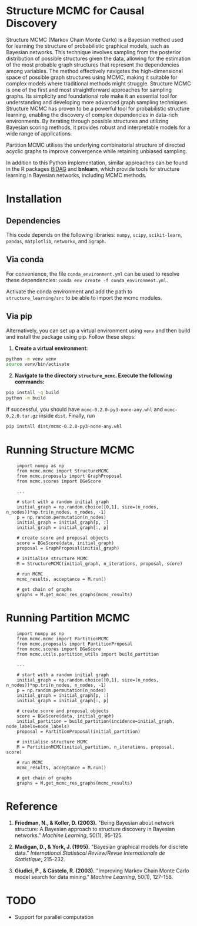 # Structure MCMC for Causal Discovery

Structure MCMC (Markov Chain Monte Carlo) is a Bayesian method used for learning the structure of probabilistic graphical models, such as Bayesian networks. This technique involves sampling from the posterior distribution of possible structures given the data, allowing for the estimation of the most probable graph structures that represent the dependencies among variables. The method effectively navigates the high-dimensional space of possible graph structures using MCMC, making it suitable for complex models where traditional methods might struggle. Structure MCMC is one of the first and most straightforward approaches for sampling graphs. Its simplicity and foundational role make it an essential tool for understanding and developing more advanced graph sampling techniques. Structure MCMC has proven to be a powerful tool for probabilistic structure learning, enabling the discovery of complex dependencies in data-rich environments. By iterating through possible structures and utilizing Bayesian scoring methods, it provides robust and interpretable models for a wide range of applications.

Partition MCMC utilises the underlying combinatorial structure of directed acyclic graphs to improve convergence while retaining unbiased sampling.

In addition to this Python implementation, similar approaches can be found in the R packages [BiDAG](https://cran.r-project.org/package=BiDAG) and **bnlearn**, which provide tools for structure learning in Bayesian networks, including MCMC methods.

# Installation
## Dependencies
This code depends on the following libraries: `numpy`, `scipy`, `scikit-learn`, `pandas`, `matplotlib`, `networkx`, and `igraph`.

## Via conda
For convenience, the file `conda_environment.yml` can be used to resolve these dependencies: `conda env create -f conda_environment.yml`.

Activate the conda environment and add the path to `structure_learning/src` to be able to import the mcmc modules.

## Via pip

Alternatively, you can set up a virtual environment using `venv` and then build and install the package using pip. Follow these steps:

1. **Create a virtual environment**:
```sh
python -m venv venv
source venv/bin/activate
```

2. **Navigate to the directory `structure_mcmc`. Execute the following commands:**
```sh
pip install -q build
python -m build
```

If successful, you should have `mcmc-0.2.0-py3-none-any.whl` and `mcmc-0.2.0.tar.gz` inside `dist`.
Finally, run

```sh
pip install dist/mcmc-0.2.0-py3-none-any.whl
```

# Running Structure MCMC

```
    import numpy as np
    from mcmc.mcmc import StructureMCMC
    from mcmc.proposals import GraphProposal
    from mcmc.scores import BGeScore

    ...

    # start with a random initial graph
    initial_graph = np.random.choice([0,1], size=(n_nodes, n_nodes))*np.tri(n_nodes, n_nodes, -1)
    p = np.random.permutation(n_nodes)
    initial_graph = initial_graph[p, :]
    initial_graph = initial_graph[:, p]

    # create score and proposal objects
    score = BGeScore(data, initial_graph)
    proposal = GraphProposal(initial_graph)

    # initialise structure MCMC
    M = StructureMCMC(initial_graph, n_iterations, proposal, score)

    # run MCMC
    mcmc_results, acceptance = M.run()

    # get chain of graphs
    graphs = M.get_mcmc_res_graphs(mcmc_results)
```

# Running Partition MCMC

```
    import numpy as np
    from mcmc.mcmc import PartitionMCMC
    from mcmc.proposals import PartitionProposal
    from mcmc.scores import BGeScore
    from mcmc.utils.partition_utils import build_partition

    ...

    # start with a random initial graph
    initial_graph = np.random.choice([0,1], size=(n_nodes, n_nodes))*np.tri(n_nodes, n_nodes, -1)
    p = np.random.permutation(n_nodes)
    initial_graph = initial_graph[p, :]
    initial_graph = initial_graph[:, p]

    # create score and proposal objects
    score = BGeScore(data, initial_graph)
    initial_partition = build_partition(incidence=initial_graph, node_labels=node_labels)
    proposal = PartitionProposal(initial_partition)

    # initialise structure MCMC
    M = PartitionMCMC(initial_partition, n_iterations, proposal, score)

    # run MCMC
    mcmc_results, acceptance = M.run()

    # get chain of graphs
    graphs = M.get_mcmc_res_graphs(mcmc_results)
```
# Reference
1. **Friedman, N., & Koller, D. (2003).** "Being Bayesian about network structure: A Bayesian approach to structure discovery in Bayesian networks." *Machine Learning*, 50(1), 95-125.

2. **Madigan, D., & York, J. (1995).** "Bayesian graphical models for discrete data." *International Statistical Review/Revue Internationale de Statistique*, 215-232.

3. **Giudici, P., & Castelo, R. (2003).** "Improving Markov Chain Monte Carlo model search for data mining." *Machine Learning*, 50(1), 127-158.

# TODO
- Support for parallel computation